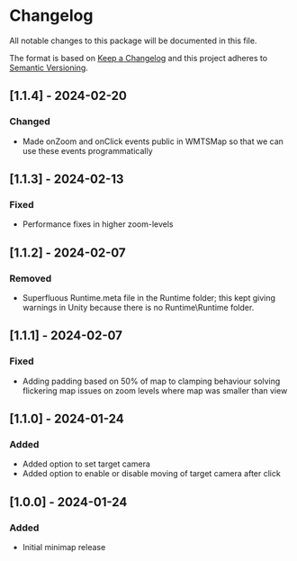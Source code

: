 # Changelog

All notable changes to this package will be documented in this file.

The format is based on [Keep a Changelog](http://keepachangelog.com/en/1.0.0/)
and this project adheres to [Semantic Versioning](http://semver.org/spec/v2.0.0.html).

## [1.1.4] - 2024-02-20

### Changed

- Made onZoom and onClick events public in WMTSMap so that we can use these events programmatically

## [1.1.3] - 2024-02-13

### Fixed

- Performance fixes in higher zoom-levels

## [1.1.2] - 2024-02-07

### Removed

- Superfluous Runtime.meta file in the Runtime folder; this kept giving warnings in Unity because 
  there is no Runtime\Runtime folder.

## [1.1.1] - 2024-02-07

### Fixed

- Adding padding based on 50% of map to clamping behaviour solving flickering map issues on zoom levels where map was smaller than view

## [1.1.0] - 2024-01-24

### Added

- Added option to set target camera
- Added option to enable or disable moving of target camera after click

## [1.0.0] - 2024-01-24

### Added

- Initial minimap release